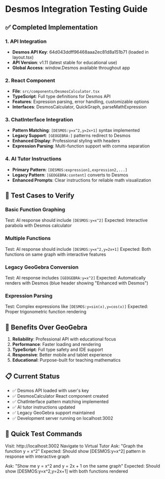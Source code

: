 # Desmos Integration Testing Guide

## ✅ Completed Implementation

### 1. API Integration
- **Desmos API Key**: 64d043ddff96468aaa2ec81d8a151b71 (loaded in layout.tsx)
- **API Version**: v1.11 (latest stable for educational use)
- **Global Access**: window.Desmos available throughout app

### 2. React Component
- **File**: `src/components/DesmosCalculator.tsx`
- **TypeScript**: Full type definitions for Desmos API
- **Features**: Expression parsing, error handling, customizable options
- **Interfaces**: DesmosCalculator, QuickGraph, parseMathExpression

### 3. ChatInterface Integration
- **Pattern Matching**: `[DESMOS:y=x^2,y=2x+1]` syntax implemented
- **Legacy Support**: `[GEOGEBRA:]` patterns redirect to Desmos
- **Enhanced Display**: Professional styling with headers
- **Expression Parsing**: Multi-function support with comma separation

### 4. AI Tutor Instructions
- **Primary Pattern**: `[DESMOS:expression1,expression2,...]` 
- **Legacy Pattern**: `[GEOGEBRA:content]` converts to Desmos
- **Enhanced Prompts**: Clear instructions for reliable math visualization

## 🧪 Test Cases to Verify

### Basic Function Graphing
Test: AI response should include `[DESMOS:y=x^2]`
Expected: Interactive parabola with Desmos calculator

### Multiple Functions
Test: AI response should include `[DESMOS:y=x^2,y=2x+1]`
Expected: Both functions on same graph with interactive features

### Legacy GeoGebra Conversion
Test: AI response includes `[GEOGEBRA:y=x^2]`
Expected: Automatically renders with Desmos (blue header showing "Enhanced with Desmos")

### Expression Parsing
Test: Complex expressions like `[DESMOS:y=sin(x),y=cos(x)]`
Expected: Proper trigonometric function rendering

## 🚀 Benefits Over GeoGebra

1. **Reliability**: Professional API with educational focus
2. **Performance**: Faster loading and rendering
3. **TypeScript**: Full type safety and IDE support
4. **Responsive**: Better mobile and tablet experience
5. **Educational**: Purpose-built for teaching mathematics

## 📋 Current Status

- ✅ Desmos API loaded with user's key
- ✅ DesmosCalculator React component created  
- ✅ ChatInterface pattern matching implemented
- ✅ AI tutor instructions updated
- ✅ Legacy GeoGebra support maintained
- ✅ Development server running on localhost:3002

## 🔧 Quick Test Commands

Visit: http://localhost:3002
Navigate to Virtual Tutor
Ask: "Graph the function y = x^2"
Expected: Should show [DESMOS:y=x^2] pattern in response with interactive graph

Ask: "Show me y = x^2 and y = 2x + 1 on the same graph"
Expected: Should show [DESMOS:y=x^2,y=2x+1] with both functions rendered
